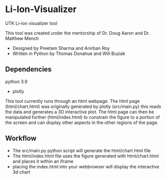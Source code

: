 # Li-Ion-Visualizer
UTK Li-ion visualizer tool

This tool was created under the mentorship of Dr. Doug Aaron and Dr. Matthew Mench
 - Designed by Preetam Sharma and Anirban Roy
 - Written in Python by Thomas Donahue and Will Buziak
 
 ## Dependencies
 python 3.9
- plotly

This tool currently runs through an html webpage. The html page (html/chart.html) was originally generated by plotly (src/main.py) this reads the data and generates a 3D interactive plot. The html page can then be manipulated further (html/index.html) to constrain the figure to a portion of the screen and can display other aspects in the other regions of the page.

 ## Workflow
 - The src/main.py python script will generate the html/chart.html file
 - The html/index.html file uses the figure generated with html/chart.html and places it within an iframe 
 - placing the index.html into your webbrowser will display the interactive 3d chart
